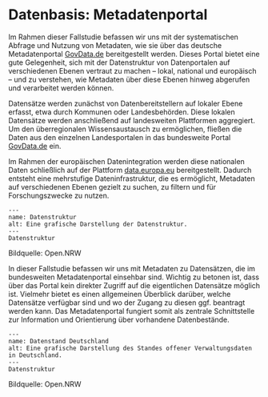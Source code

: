 # Datenbasis: Metadatenportal
Im Rahmen dieser Fallstudie befassen wir uns mit der systematischen Abfrage und Nutzung von Metadaten, wie sie über das deutsche Metadatenportal [GovData.de](https://www.govdata.de/) bereitgestellt werden. Dieses Portal bietet eine gute Gelegenheit, sich mit der Datenstruktur von Datenportalen auf verschiedenen Ebenen vertraut zu machen – lokal, national und europäisch – und zu verstehen, wie Metadaten über diese Ebenen hinweg abgerufen und verarbeitet werden können.

Datensätze werden zunächst von Datenbereitstellern auf lokaler Ebene erfasst, etwa durch Kommunen oder Landesbehörden. Diese lokalen Datensätze werden anschließend auf landesweiten Plattformen aggregiert. Um den überregionalen Wissensaustausch zu ermöglichen, fließen die Daten aus den einzelnen Landesportalen in das bundesweite Portal [GovData.de](https://www.govdata.de/) ein.

Im Rahmen der europäischen Datenintegration werden diese nationalen Daten schließlich auf der Plattform [data.europa.eu](https://data.europa.eu/de) bereitgestellt. Dadurch entsteht eine mehrstufige Dateninfrastruktur, die es ermöglicht, Metadaten auf verschiedenen Ebenen gezielt zu suchen, zu filtern und für Forschungszwecke zu nutzen.


```{figure} Ebenen.png
---
name: Datenstruktur
alt: Eine grafische Darstellung der Datenstruktur.
---
Datenstruktur
```
Bildquelle: Open.NRW

In dieser Fallstudie befassen wir uns mit Metadaten zu Datensätzen, die im bundesweiten Metadatenportal einsehbar sind. Wichtig zu betonen ist, dass über das Portal kein direkter Zugriff auf die eigentlichen Datensätze möglich ist. Vielmehr bietet es einen allgemeinen Überblick darüber, welche Datensätze verfügbar sind und wo der Zugang zu diesen ggf. beantragt werden kann. Das Metadatenportal fungiert somit als zentrale Schnittstelle zur Information und Orientierung über vorhandene Datenbestände.

```{figure} StandOffener.png
---
name: Datenstand Deutschland
alt: Eine grafische Darstellung des Standes offener Verwaltungsdaten in Deutschland.
---
Datenstruktur
```
Bildquelle: Open.NRW
